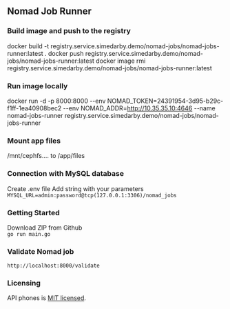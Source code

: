 ## Nomad Job Runner

### Build image and push to the registry
docker build -t registry.service.simedarby.demo/nomad-jobs/nomad-jobs-runner:latest .
docker push registry.service.simedarby.demo/nomad-jobs/nomad-jobs-runner:latest
docker image rmi registry.service.simedarby.demo/nomad-jobs/nomad-jobs-runner:latest

### Run image locally
docker run -d -p 8000:8000 --env NOMAD_TOKEN=24391954-3d95-b29c-f1ff-1ea40908bec2 --env NOMAD_ADDR=http://10.35.35.10:4646 --name nomad-jobs-runner registry.service.simedarby.demo/nomad-jobs/nomad-jobs-runner

### Mount app files
/mnt/cephfs.... to /app/files

### Connection with MySQL database
Create .env file
Add string with your parameters
```MYSQL_URL=admin:password@tcp(127.0.0.1:3306)/nomad_jobs```

### Getting Started

Download ZIP from Github  
`go run main.go`

### Validate Nomad job
`http://localhost:8000/validate`

### Licensing
API phones is [MIT licensed](./LICENSE).